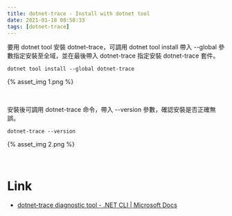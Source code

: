 ```yaml
---
title: dotnet-trace - Install with dotnet tool
date: 2021-01-18 08:58:33
tags: [dotnet-trace]
---
```


要用 dotnet tool 安裝 dotnet-trace，可調用 dotnet tool install 帶入 --global 參數指定安裝至全域，並在最後帶入 dotnet-trace 指定安裝
dotnet-trace 套件。  

<!-- More -->

    dotnet tool install --global dotnet-trace

{% asset_img 1.png %}

<br>


安裝後可調用 dotnet-trace 命令，帶入 --version 參數，確認安裝是否正確無誤。  

    dotnet-trace --version

{% asset_img 2.png %}

<br>


Link
====
* [dotnet-trace diagnostic tool - .NET CLI | Microsoft Docs](https://docs.microsoft.com/en-us/dotnet/core/diagnostics/dotnet-trace)
